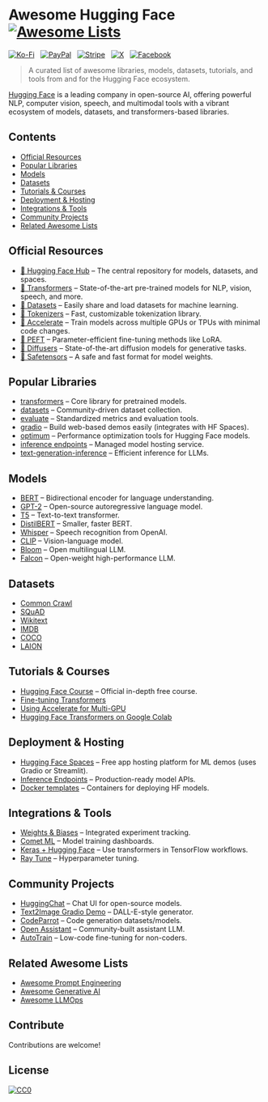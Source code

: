 # Awesome Hugging Face [![Awesome Lists](https://srv-cdn.himpfen.io/badges/awesome-lists/awesomelists-flat.svg)](https://github.com/awesomelistsio/awesome)

[![Ko-Fi](https://srv-cdn.himpfen.io/badges/kofi/kofi-flat.svg)](https://ko-fi.com/awesomelists) &nbsp; [![PayPal](https://srv-cdn.himpfen.io/badges/paypal/paypal-flat.svg)](https://www.paypal.com/donate/?hosted_button_id=3LLKRXJU44EJJ) &nbsp; [![Stripe](https://srv-cdn.himpfen.io/badges/stripe/stripe-flat.svg)](https://tinyurl.com/e8ymxdw3) &nbsp; [![X](https://srv-cdn.himpfen.io/badges/twitter/twitter-flat.svg)](https://x.com/ListsAwesome) &nbsp; [![Facebook](https://srv-cdn.himpfen.io/badges/facebook-pages/facebook-pages-flat.svg)](https://www.facebook.com/awesomelists)

> A curated list of awesome libraries, models, datasets, tutorials, and tools from and for the Hugging Face ecosystem.

[Hugging Face](https://huggingface.co/) is a leading company in open-source AI, offering powerful NLP, computer vision, speech, and multimodal tools with a vibrant ecosystem of models, datasets, and transformers-based libraries.

## Contents

- [Official Resources](#official-resources)
- [Popular Libraries](#popular-libraries)
- [Models](#models)
- [Datasets](#datasets)
- [Tutorials & Courses](#tutorials--courses)
- [Deployment & Hosting](#deployment--hosting)
- [Integrations & Tools](#integrations--tools)
- [Community Projects](#community-projects)
- [Related Awesome Lists](#related-awesome-lists)

## Official Resources

- [🤗 Hugging Face Hub](https://huggingface.co/models) – The central repository for models, datasets, and spaces.
- [🤗 Transformers](https://github.com/huggingface/transformers) – State-of-the-art pre-trained models for NLP, vision, speech, and more.
- [🤗 Datasets](https://github.com/huggingface/datasets) – Easily share and load datasets for machine learning.
- [🤗 Tokenizers](https://github.com/huggingface/tokenizers) – Fast, customizable tokenization library.
- [🤗 Accelerate](https://github.com/huggingface/accelerate) – Train models across multiple GPUs or TPUs with minimal code changes.
- [🤗 PEFT](https://github.com/huggingface/peft) – Parameter-efficient fine-tuning methods like LoRA.
- [🤗 Diffusers](https://github.com/huggingface/diffusers) – State-of-the-art diffusion models for generative tasks.
- [🤗 Safetensors](https://github.com/huggingface/safetensors) – A safe and fast format for model weights.

## Popular Libraries

- [transformers](https://github.com/huggingface/transformers) – Core library for pretrained models.
- [datasets](https://github.com/huggingface/datasets) – Community-driven dataset collection.
- [evaluate](https://github.com/huggingface/evaluate) – Standardized metrics and evaluation tools.
- [gradio](https://github.com/gradio-app/gradio) – Build web-based demos easily (integrates with HF Spaces).
- [optimum](https://github.com/huggingface/optimum) – Performance optimization tools for Hugging Face models.
- [inference endpoints](https://huggingface.co/inference-endpoints) – Managed model hosting service.
- [text-generation-inference](https://github.com/huggingface/text-generation-inference) – Efficient inference for LLMs.

## Models

- [BERT](https://huggingface.co/bert-base-uncased) – Bidirectional encoder for language understanding.
- [GPT-2](https://huggingface.co/gpt2) – Open-source autoregressive language model.
- [T5](https://huggingface.co/t5-base) – Text-to-text transformer.
- [DistilBERT](https://huggingface.co/distilbert-base-uncased) – Smaller, faster BERT.
- [Whisper](https://huggingface.co/openai/whisper-base) – Speech recognition from OpenAI.
- [CLIP](https://huggingface.co/openai/clip-vit-base-patch32) – Vision-language model.
- [Bloom](https://huggingface.co/bigscience/bloom) – Open multilingual LLM.
- [Falcon](https://huggingface.co/tiiuae/falcon-40b) – Open-weight high-performance LLM.

## Datasets

- [Common Crawl](https://huggingface.co/datasets/common_crawl)
- [SQuAD](https://huggingface.co/datasets/squad)
- [Wikitext](https://huggingface.co/datasets/wikitext)
- [IMDB](https://huggingface.co/datasets/imdb)
- [COCO](https://huggingface.co/datasets/coco)
- [LAION](https://huggingface.co/datasets/laion/laion2B-en)

## Tutorials & Courses

- [Hugging Face Course](https://huggingface.co/learn/nlp-course/) – Official in-depth free course.
- [Fine-tuning Transformers](https://huggingface.co/blog/fine-tune-transformers)
- [Using Accelerate for Multi-GPU](https://huggingface.co/docs/accelerate/index)
- [Hugging Face Transformers on Google Colab](https://colab.research.google.com/github/huggingface/notebooks/blob/main/examples/text_classification.ipynb)

## Deployment & Hosting

- [Hugging Face Spaces](https://huggingface.co/spaces) – Free app hosting platform for ML demos (uses Gradio or Streamlit).
- [Inference Endpoints](https://huggingface.co/inference-endpoints) – Production-ready model APIs.
- [Docker templates](https://github.com/huggingface/docker-images) – Containers for deploying HF models.

## Integrations & Tools

- [Weights & Biases](https://wandb.ai/site/huggingface) – Integrated experiment tracking.
- [Comet ML](https://www.comet.com/) – Model training dashboards.
- [Keras + Hugging Face](https://huggingface.co/docs/transformers/keras) – Use transformers in TensorFlow workflows.
- [Ray Tune](https://docs.ray.io/en/latest/tune/examples/huggingface_example.html) – Hyperparameter tuning.

## Community Projects

- [HuggingChat](https://huggingface.co/chat/) – Chat UI for open-source models.
- [Text2Image Gradio Demo](https://huggingface.co/spaces/dalle-mini/dalle-mini) – DALL-E-style generator.
- [CodeParrot](https://huggingface.co/codeparrot) – Code generation datasets/models.
- [Open Assistant](https://huggingface.co/OpenAssistant/oasst-sft-4-pythia-12b-epoch-3.5) – Community-built assistant LLM.
- [AutoTrain](https://huggingface.co/autotrain) – Low-code fine-tuning for non-coders.

## Related Awesome Lists

- [Awesome Prompt Engineering](https://github.com/awesomelistsio/awesome-prompt-engineering)
- [Awesome Generative AI](https://github.com/awesomelistsio/awesome-generative-ai)
- [Awesome LLMOps](https://github.com/awesomelistsio/awesome-llmops)
  
## Contribute

Contributions are welcome!

## License

[![CC0](https://mirrors.creativecommons.org/presskit/buttons/88x31/svg/by-sa.svg)](http://creativecommons.org/licenses/by-sa/4.0/)
